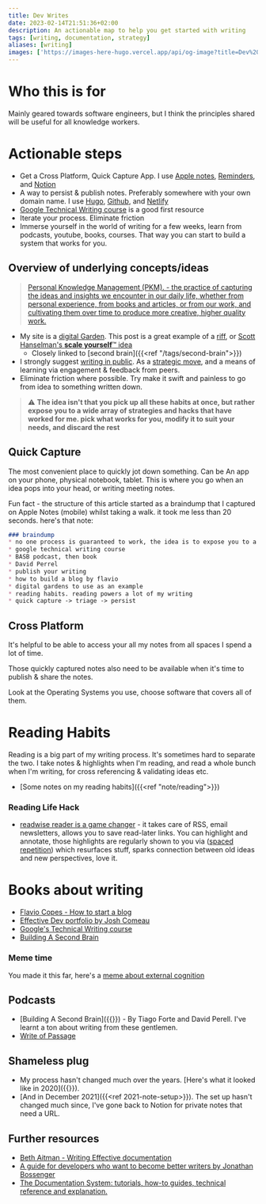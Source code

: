 ```yaml
---
title: Dev Writes
date: 2023-02-14T21:51:36+02:00
description: An actionable map to help you get started with writing
tags: [writing, documentation, strategy]
aliases: [writing]
images: ['https://images-here-hugo.vercel.app/api/og-image?title=Dev%20Writes']
---
```


# Who this is for

Mainly geared towards software engineers, but I think the principles shared will be useful for all knowledge workers.

# Actionable steps

- Get a Cross Platform, Quick Capture App. I use [Apple notes](https://www.icloud.com/notes), [Reminders](https://www.icloud.com/reminders), and [Notion](https://www.notion.so/)
- A way to persist & publish notes. Preferably somewhere with your own domain name. I use [Hugo](https://gohugo.io/), [Github](https://github.com/txndai/here_hugo), and [Netlify](https://www.netlify.com/)
- [Google Technical Writing course](https://developers.google.com/tech-writing) is a good first resource
- Iterate your process. Eliminate friction
- Immerse yourself in the world of writing for a few weeks, learn from podcasts, youtube, books, courses. That way you can start to build a system that works for you.

## Overview of underlying concepts/ideas

> [Personal Knowledge Management (PKM). - the practice of capturing the ideas and insights we encounter in our daily life, whether from personal experience, from books and articles, or from our work, and cultivating them over time to produce more creative, higher quality work.](https://fortelabs.com/blog/a-complete-guide-to-tagging-for-personal-knowledge-management/)

- My site is a [digital Garden](https://tomcritchlow.com/2019/02/17/building-digital-garden/). This post is a great example of a [riff](https://readwise.io/reader/shared/01gryj3r9wj5dakkck8bd6s79v), or [Scott Hanselman's **scale yourself**™️ idea](https://youtu.be/FS1mnISoG7U)
  - Closely linked to [second brain]({{<ref "/tags/second-brain">}})
- I strongly suggest [writing in public](https://www.swyx.io/learn-in-public). As a [strategic move](https://tomcritchlow.com/2022/08/29/blogging-agency/), and a means of learning via engagement & feedback from peers.
- Eliminate friction where possible. Try make it swift and painless to go from idea to something written down.

> ⚠️ **The idea isn't that you pick up all these habits at once, but rather expose you to a wide array of strategies and hacks that have worked for me. pick what works for you, modify it to suit your needs, and discard the rest**

## Quick Capture

The most convenient place to quickly jot down something. Can be An app on your phone, physical notebook, tablet. This is where you go when an idea pops into your head, or writing meeting notes.

Fun fact - the structure of this article started as a braindump that I captured on Apple Notes (mobile) whilst taking a walk. it took me less than 20 seconds. here's that note:

```md
### braindump 
* no one process is guaranteed to work, the idea is to expose you to a whole bunch of tactics, and you can pick and choose what works for you
* google technical writing course
* BASB podcast, then book
* David Perrel
* publish your writing
* how to build a blog by flavio
* digital gardens to use as an example
* reading habits. reading powers a lot of my writing
* quick capture -> triage -> persist 

```

## Cross Platform

It's helpful to be able to access your all my notes from all spaces I spend a lot of time.

Those quickly captured notes also need to be available when it's time to publish & share the notes.

Look at the Operating Systems you use, choose software that covers all of them.

# Reading Habits

Reading is a big part of my writing process. It's sometimes hard to separate the two. I take notes & highlights when I'm reading, and read a whole bunch when I'm writing, for cross referencing & validating ideas etc.

- [Some notes on my reading habits]({{<ref "note/reading">}})

### Reading Life Hack

- [readwise reader is a game changer](https://readwise.io/read) - it takes care of RSS, email newsletters, allows you to save read-later links. You can highlight and annotate, those highlights are regularly shown to you via ([spaced repetition](https://blog.readwise.io/hack-your-brain-with-spaced-repetition-and-active-recall/)) which resurfaces stuff, sparks connection between old ideas and new perspectives, love it.

# Books about writing

- [Flavio Copes - How to start a blog](https://flaviocopes.com/page/book-blog/)
- [Effective Dev portfolio by Josh Comeau](https://www.joshwcomeau.com/effective-portfolio/)
- [Google's Technical Writing course](https://developers.google.com/tech-writing)
- [Building A Second Brain](https://www.buildingasecondbrain.com/book#order-now)

### Meme time

You made it this far, here's a [meme about external cognition](https://www.instagram.com/reel/CnnI4deB5l0/)

## Podcasts

- [Building A Second Brain]({{<ref Tiago-Forte>}}) - By Tiago Forte and David Perell. I've learnt a ton about writing from these gentlemen.
- [Write of Passage](https://open.spotify.com/show/2Vbl6BWtqesc2Rf5YAJYnt)

## Shameless plug

- My process hasn't changed much over the years. [Here's what it looked like in 2020]({{<ref the-way-my-notes-are-setup.md>}}).
- [And in December 2021]({{<ref 2021-note-setup>}}). The set up hasn't changed much since, I've gone back to Notion for private notes that need a URL.

## Further resources

- [Beth Aitman - Writing Effective documentation](https://youtu.be/R6zeikbTgVc)
- [A guide for developers who want to become better writers by Jonathan Bossenger](https://www.youtube.com/watch?v=ToAovW0QzmQ)
- [The Documentation System: tutorials, how-to guides, technical reference and explanation.](https://documentation.divio.com/)
